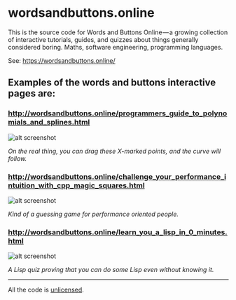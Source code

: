 # wordsandbuttons.online

This is the source code for Words and Buttons Online — a growing collection of interactive tutorials, guides, and quizzes about things generally considered boring. Maths, software engineering, programming languages.

See: https://wordsandbuttons.online/

## Examples of the words and buttons interactive pages are:

### http://wordsandbuttons.online/programmers_guide_to_polynomials_and_splines.html

![alt screenshot](https://github.com/akalenuk/wordsandbuttons/blob/master/images/programmers_guide_to_polynomials_and_splines.png)

_On the real thing, you can drag these X-marked points, and the curve will follow._

### http://wordsandbuttons.online/challenge_your_performance_intuition_with_cpp_magic_squares.html
![alt screenshot](https://github.com/akalenuk/wordsandbuttons/blob/master/images/challenge_your_performance_intuition_with_cpp_magic_squares.png)

_Kind of a guessing game for performance oriented people._


### http://wordsandbuttons.online/learn_you_a_lisp_in_0_minutes.html

![alt screenshot](https://github.com/akalenuk/wordsandbuttons/blob/master/images/learn_you_a_lisp_in_0_minutes.png)

_A Lisp quiz proving that you can do some Lisp even without knowing it._

---

All the code is <a href="http://unlicense.org/">unlicensed</a>.
